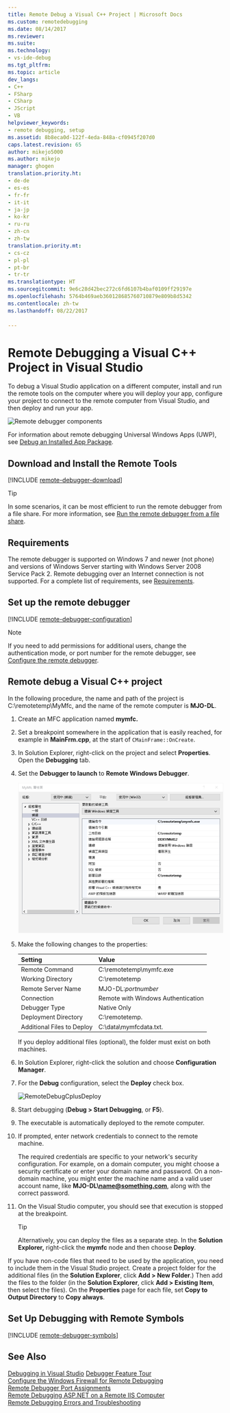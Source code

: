 ```yaml
---
title: Remote Debug a Visual C++ Project | Microsoft Docs
ms.custom: remotedebugging
ms.date: 08/14/2017
ms.reviewer: 
ms.suite: 
ms.technology:
- vs-ide-debug
ms.tgt_pltfrm: 
ms.topic: article
dev_langs:
- C++
- FSharp
- CSharp
- JScript
- VB
helpviewer_keywords:
- remote debugging, setup
ms.assetid: 8b8eca0d-122f-4eda-848a-cf0945f207d0
caps.latest.revision: 65
author: mikejo5000
ms.author: mikejo
manager: ghogen
translation.priority.ht:
- de-de
- es-es
- fr-fr
- it-it
- ja-jp
- ko-kr
- ru-ru
- zh-cn
- zh-tw
translation.priority.mt:
- cs-cz
- pl-pl
- pt-br
- tr-tr
ms.translationtype: HT
ms.sourcegitcommit: 9e6c28d42bec272c6fd6107b4baf0109ff29197e
ms.openlocfilehash: 5764b469aeb360128685760710879e809b8d5342
ms.contentlocale: zh-tw
ms.lasthandoff: 08/22/2017

---
```

# <a name="remote-debugging-a-visual-c-project-in-visual-studio"></a>Remote Debugging a Visual C++ Project in Visual Studio
To debug a Visual Studio application on a different computer, install and run the remote tools on the computer where you will deploy your app, configure your project to connect to the remote computer from Visual Studio, and then deploy and run your app.

![Remote debugger components](../debugger/media/remote-debugger-client-apps.png "Remote_debugger_components")

For information about remote debugging Universal Windows Apps (UWP), see [Debug an Installed App Package](debug-installed-app-package.md).
  
## <a name="download-and-install-the-remote-tools"></a>Download and Install the Remote Tools

[!INCLUDE [remote-debugger-download](../debugger/includes/remote-debugger-download.md)]
  
> [!TIP]
> In some scenarios, it can be most efficient to run the remote debugger from a file share. For more information, see [Run the remote debugger from a file share](../debugger/remote-debugging.md#fileshare_msvsmon).
  
## <a name="requirements"></a>Requirements

The remote debugger is supported on Windows 7 and newer (not phone) and versions of Windows Server starting with Windows Server 2008 Service Pack 2. Remote debugging over an Internet connection is not supported. For a complete list of requirements, see [Requirements](../debugger/remote-debugging.md#requirements_msvsmon).
  
## <a name="BKMK_setup"></a> Set up the remote debugger

[!INCLUDE [remote-debugger-configuration](../debugger/includes/remote-debugger-configuration.md)]

> [!NOTE]
> If you need to add permissions for additional users, change the authentication mode, or port number for the remote debugger, see [Configure the remote debugger](../debugger/remote-debugging.md#configure_msvsmon).

## <a name="remote_cplusplus"></a> Remote debug a Visual C++ project  
 In the following procedure, the name and path of the project is C:\remotetemp\MyMfc, and the name of the remote computer is **MJO-DL**.  
  
1.  Create an MFC application named **mymfc.**  
  
2.  Set a breakpoint somewhere in the application that is easily reached, for example in **MainFrm.cpp**, at the start of `CMainFrame::OnCreate`.  
  
3.  In Solution Explorer, right-click on the project and select **Properties**. Open the **Debugging** tab.  
  
4.  Set the **Debugger to launch** to **Remote Windows Debugger**.  
  
     ![RemoteDebuggingCPlus](../debugger/media/remotedebuggingcplus.png "RemoteDebuggingCPlus")  
  
5.  Make the following changes to the properties:  
  
    |Setting|Value|
    |-|-|  
    |Remote Command|C:\remotetemp\mymfc.exe|  
    |Working Directory|C:\remotetemp|  
    |Remote Server Name|MJO-DL:*portnumber*|  
    |Connection|Remote with Windows Authentication|  
    |Debugger Type|Native Only|  
    |Deployment Directory|C:\remotetemp.|  
    |Additional Files to Deploy|C:\data\mymfcdata.txt.|  
  
     If you deploy additional files (optional), the folder must exist on both machines.  
  
6.  In Solution Explorer, right-click the solution and choose **Configuration Manager**.  
  
7.  For the **Debug** configuration, select the **Deploy** check box.  
  
     ![RemoteDebugCplusDeploy](../debugger/media/remotedebugcplusdeploy.png "RemoteDebugCplusDeploy")  
  
8.  Start debugging (**Debug > Start Debugging**, or **F5**).  
  
9. The executable is automatically deployed to the remote computer.  
  
10. If prompted, enter network credentials to connect to the remote machine.  
  
     The required credentials are specific to your network's security configuration. For example, on a domain computer, you might choose a security certificate or enter your domain name and password. On a non-domain machine, you might enter the machine name and a valid user account name, like **MJO-DL\name@something.com**, along with the correct password.  
  
11. On the Visual Studio computer, you should see that execution is stopped at the breakpoint.  
  
    > [!TIP]
    >  Alternatively, you can deploy the files as a separate step. In the **Solution Explorer,** right-click the **mymfc** node and then choose **Deploy**.  
  
 If you have non-code files that need to be used by the application, you need to include them in the Visual Studio project. Create a project folder for the additional files (in the **Solution Explorer**, click **Add > New Folder**.) Then add the files to the folder (in the **Solution Explorer**, click **Add > Existing Item**, then select the files). On the **Properties** page for each file, set **Copy to Output Directory** to **Copy always**.
  
## <a name="set-up-debugging-with-remote-symbols"></a>Set Up Debugging with Remote Symbols 

[!INCLUDE [remote-debugger-symbols](../debugger/includes/remote-debugger-symbols.md)] 
  
## <a name="see-also"></a>See Also  
 [Debugging in Visual Studio](../debugger/index.md) [Debugger Feature Tour](../debugger/debugger-feature-tour.md)   
 [Configure the Windows Firewall for Remote Debugging](../debugger/configure-the-windows-firewall-for-remote-debugging.md)   
 [Remote Debugger Port Assignments](../debugger/remote-debugger-port-assignments.md)   
 [Remote Debugging ASP.NET on a Remote IIS Computer](../debugger/remote-debugging-aspnet-on-a-remote-iis-computer.md)  
 [Remote Debugging Errors and Troubleshooting](../debugger/remote-debugging-errors-and-troubleshooting.md)
